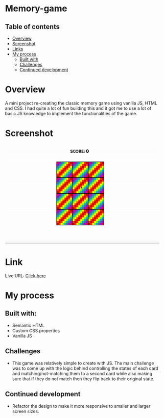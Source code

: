 # Memory-game

## Table of contents

- [Overview](#overview)
- [Screenshot](#screenshot)
- [Links](#links)
- [My process](#my-process)
  - [Built with](#built-with)
  - [Challenges](#challenges)
  - [Continued development](#continued-development)

# Overview 
A mini project re-creating the classic memory game using vanilla JS, HTML and CSS. I had quite a lot of fun building this and it got me to use a lot of basic JS knowledge to implement the functionalities of the game.

# Screenshot

![](./images/ezgif.com-gif-maker.gif)

# Link

Live URL: [Click here](https://qymmore.github.io/memory-game/)

# My process

## Built with:
- Semantic HTML
- Custom CSS properties
- Vanilla JS

## Challenges 
- This game was relatively simple to create with JS. The main challenge was to come up with the logic behind controlling the states of each card and matching/not-matching them to a second card while also making sure that if they do not match then they flip back to their original state.

## Continued development
- Refactor the design to make it more responsive to smaller and larger screen sizes. 